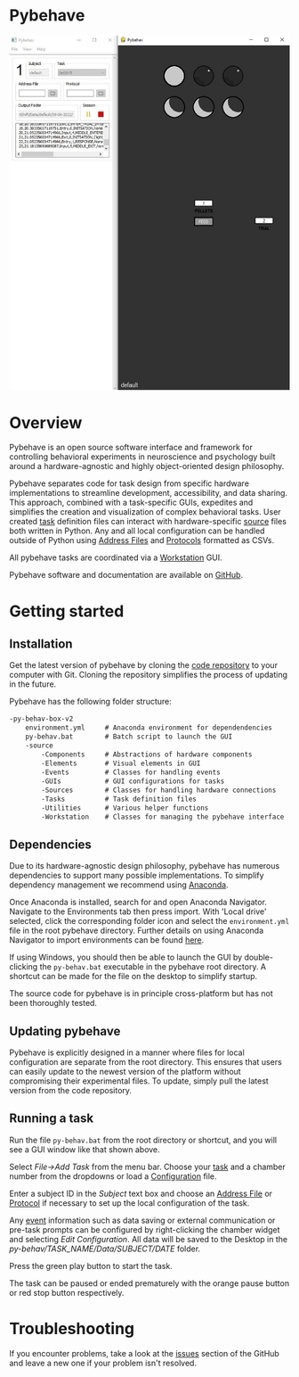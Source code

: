 # Pybehave

![](img/full_gui.jpg)

# Overview

Pybehave is an open source software interface and framework for controlling behavioral experiments in neuroscience and psychology
built around a hardware-agnostic and highly object-oriented design philosophy.

Pybehave separates code for task design from specific hardware implementations to streamline development, accessibility, and
data sharing. This approach, combined with a task-specific GUIs, expedites and simplifies the creation and visualization of complex behavioral tasks.
User created [task](tasks.md) definition files can interact with hardware-specific [source]() files both written in Python. Any and all local
configuration can be handled outside of Python using [Address Files]() and [Protocols]() formatted as CSVs.

All pybehave tasks are coordinated via a [Workstation]() GUI.

Pybehave software and documentation are available on [GitHub](https://github.com/tne-lab/py-behav-box-v2).

# Getting started

## Installation

Get the latest version of pybehave by cloning the [code repository](https://github.com/tne-lab/py-behav-box-v2) to your computer with Git. Cloning the repository
simplifies the process of updating in the future.

Pybehave has the following folder structure:

    -py-behav-box-v2
        environment.yml     # Anaconda environment for dependendencies
        py-behav.bat        # Batch script to launch the GUI
        -source
            -Components     # Abstractions of hardware components
            -Elements       # Visual elements in GUI
            -Events         # Classes for handling events
            -GUIs           # GUI configurations for tasks
            -Sources        # Classes for handling hardware connections
            -Tasks          # Task definition files
            -Utilities      # Various helper functions
            -Workstation    # Classes for managing the pybehave interface

## Dependencies

Due to its hardware-agnostic design philosophy, pybehave has numerous dependencies to support many possible implementations.
To simplify dependency management we recommend using [Anaconda](https://www.anaconda.com/).

Once Anaconda is installed, search for and open Anaconda Navigator. Navigate to the Environments tab then press import. 
With 'Local drive' selected, click the corresponding folder icon and select the `environment.yml` file in the root pybehave
directory. Further details on using Anaconda Navigator to import environments can be found [here](https://docs.anaconda.com/anaconda/navigator/tutorials/manage-environments/#importing-an-environment).

If using Windows, you should then be able to launch the GUI by double-clicking the `py-behav.bat` executable in the pybehave
root directory. A shortcut can be made for the file on the desktop to simplify startup.

The source code for pybehave is in principle cross-platform but has not been thoroughly tested.

## Updating pybehave

Pybehave is explicitly designed in a manner where files for local configuration are separate from the root directory. This
ensures that users can easily update to the newest version of the platform without compromising their experimental files. 
To update, simply pull the latest version from the code repository.

## Running a task

Run the file `py-behav.bat` from the root directory or shortcut, and you will see a GUI window like that shown above.

Select *File->Add Task* from the menu bar. Choose your [task](tasks.md) and a chamber number from the dropdowns or load a [Configuration]() file.

Enter a subject ID in the *Subject* text box and choose an [Address File]() or [Protocol]() if necessary to set up the local configuration of the task.

Any [event]() information such as data saving or external communication or pre-task prompts can be configured by right-clicking the chamber widget
and selecting *Edit Configuration*. All data will be saved to the Desktop in the *py-behav/TASK_NAME/Data/SUBJECT/DATE* folder.

Press the green play button to start the task.

The task can be paused or ended prematurely with the orange pause button or red stop button respectively.

# Troubleshooting

If you encounter problems, take a look at the [issues](https://github.com/tne-lab/py-behav-box-v2/issues) section of the GitHub and leave a new one if your problem isn't resolved.